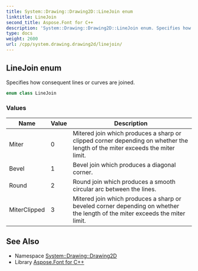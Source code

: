 ```yaml
---
title: System::Drawing::Drawing2D::LineJoin enum
linktitle: LineJoin
second_title: Aspose.Font for C++
description: 'System::Drawing::Drawing2D::LineJoin enum. Specifies how consequent lines or curves are joined in C++.'
type: docs
weight: 2600
url: /cpp/system.drawing.drawing2d/linejoin/
---
```

## LineJoin enum


Specifies how consequent lines or curves are joined.

```cpp
enum class LineJoin
```

### Values

| Name | Value | Description |
| --- | --- | --- |
| Miter | 0 | Mitered join which produces a sharp or clipped corner depending on whether the length of the miter exceeds the miter limit. |
| Bevel | 1 | Bevel join which produces a diagonal corner. |
| Round | 2 | Round join which produces a smooth circular arc between the lines. |
| MiterClipped | 3 | Mitered join which produces a sharp or beveled corner depending on whether the length of the miter exceeds the miter limit. |

## See Also

* Namespace [System::Drawing::Drawing2D](../)
* Library [Aspose.Font for C++](../../)
